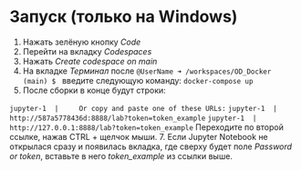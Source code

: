 # Запуск (только на Windows)
1. Нажать зелёную кнопку _Code_
2. Перейти на вкладку _Codespaces_
3. Нажать _Create codespace on main_
4. На вкладке _Терминал_ после `@UserName ➜ /workspaces/OD_Docker (main) $ ` введите следующую команду: `docker-compose up`
5. После сборки в конце будут строки:

`jupyter-1  |     Or copy and paste one of these URLs:`
`jupyter-1  |         http://587a5778436d:8888/lab?token=token_example`
`jupyter-1  |         http://127.0.0.1:8888/lab?token=token_example`
Переходите по второй ссылке, нажав CTRL + щелчок мыши.
7. Если Jupyter Notebook не открылася сразу и появилась вкладка, где сверху будет поле _Password or token_, вставьте в него _token_example_ из ссылки выше.
